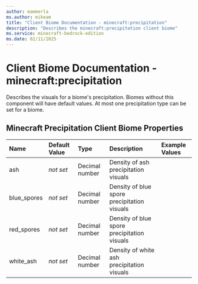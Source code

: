 ```yaml
---
author: mammerla
ms.author: mikeam
title: "Client Biome Documentation - minecraft:precipitation"
description: "Describes the minecraft:precipitation client biome"
ms.service: minecraft-bedrock-edition
ms.date: 02/11/2025 
---
```


# Client Biome Documentation - minecraft:precipitation

Describes the visuals for a biome's precipitation. Biomes without this component will have default values. At most one precipitation type can be set for a biome.


## Minecraft Precipitation Client Biome Properties

|Name       |Default Value |Type |Description |Example Values |
|:----------|:-------------|:----|:-----------|:------------- |
| ash | *not set* | Decimal number | Density of ash precipitation visuals |  | 
| blue_spores | *not set* | Decimal number | Density of blue spore precipitation visuals |  | 
| red_spores | *not set* | Decimal number | Density of blue spore precipitation visuals |  | 
| white_ash | *not set* | Decimal number | Density of white ash precipitation visuals |  | 